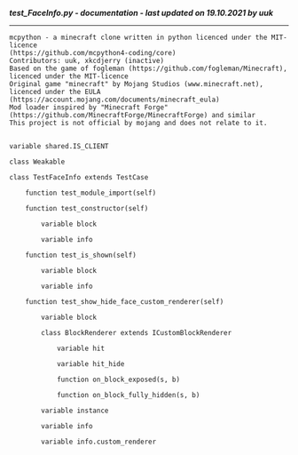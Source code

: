 ***test_FaceInfo.py - documentation - last updated on 19.10.2021 by uuk***
___

    mcpython - a minecraft clone written in python licenced under the MIT-licence 
    (https://github.com/mcpython4-coding/core)
    Contributors: uuk, xkcdjerry (inactive)
    Based on the game of fogleman (https://github.com/fogleman/Minecraft), licenced under the MIT-licence
    Original game "minecraft" by Mojang Studios (www.minecraft.net), licenced under the EULA
    (https://account.mojang.com/documents/minecraft_eula)
    Mod loader inspired by "Minecraft Forge" (https://github.com/MinecraftForge/MinecraftForge) and similar
    This project is not official by mojang and does not relate to it.


    variable shared.IS_CLIENT

    class Weakable

    class TestFaceInfo extends TestCase

        function test_module_import(self)

        function test_constructor(self)

            variable block

            variable info

        function test_is_shown(self)

            variable block

            variable info

        function test_show_hide_face_custom_renderer(self)

            variable block

            class BlockRenderer extends ICustomBlockRenderer

                variable hit

                variable hit_hide

                function on_block_exposed(s, b)

                function on_block_fully_hidden(s, b)

            variable instance

            variable info

            variable info.custom_renderer